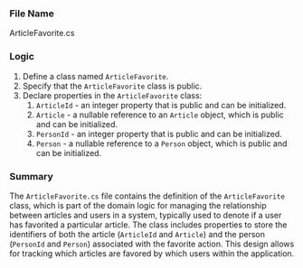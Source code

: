### File Name
ArticleFavorite.cs

### Logic
1. Define a class named `ArticleFavorite`.
2. Specify that the `ArticleFavorite` class is public.
3. Declare properties in the `ArticleFavorite` class:
   1. `ArticleId` - an integer property that is public and can be initialized.
   2. `Article` - a nullable reference to an `Article` object, which is public and can be initialized.
   3. `PersonId` - an integer property that is public and can be initialized.
   4. `Person` - a nullable reference to a `Person` object, which is public and can be initialized.

### Summary
The `ArticleFavorite.cs` file contains the definition of the `ArticleFavorite` class, which is part of the domain logic for managing the relationship between articles and users in a system, typically used to denote if a user has favorited a particular article. The class includes properties to store the identifiers of both the article (`ArticleId` and `Article`) and the person (`PersonId` and `Person`) associated with the favorite action. This design allows for tracking which articles are favored by which users within the application.
